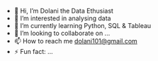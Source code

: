 - 👋 Hi, I’m Dolani the Data Ethusiast
- 👀 I’m interested in analysing data
- 🌱 I’m currently learning Python, SQL & Tableau
- 💞️ I’m looking to collaborate on ...
- 📫 How to reach me dolani101@gmail.com
- ⚡ Fun fact: ...

<!---
Dolani02/Dolani02 is a ✨ special ✨ repository because its `README.md` (this file) appears on your GitHub profile.
You can click the Preview link to take a look at your changes.
--->
